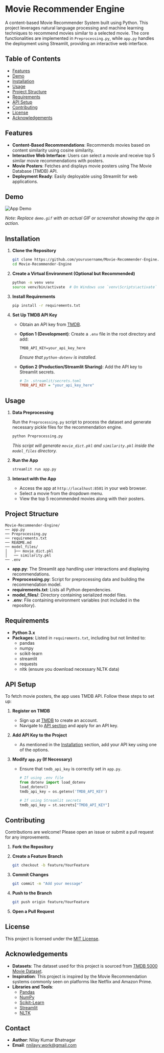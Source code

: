 # Movie Recommender Engine

A content-based Movie Recommender System built using Python. This project leverages natural language processing and machine learning techniques to recommend movies similar to a selected movie. The core functionalities are implemented in `Preprocessing.py`, while `app.py` handles the deployment using Streamlit, providing an interactive web interface.

## Table of Contents

- [Features](#features)
- [Demo](#demo)
- [Installation](#installation)
- [Usage](#usage)
- [Project Structure](#project-structure)
- [Requirements](#requirements)
- [API Setup](#api-setup)
- [Contributing](#contributing)
- [License](#license)
- [Acknowledgements](#acknowledgements)

## Features

- **Content-Based Recommendations**: Recommends movies based on content similarity using cosine similarity.
- **Interactive Web Interface**: Users can select a movie and receive top 5 similar movie recommendations with posters.
- **Movie Posters**: Fetches and displays movie posters using The Movie Database (TMDB) API.
- **Deployment Ready**: Easily deployable using Streamlit for web applications.

## Demo

![App Demo](demo.gif)

*Note: Replace `demo.gif` with an actual GIF or screenshot showing the app in action.*

## Installation

1. **Clone the Repository**

   ```bash
   git clone https://github.com/yourusername/Movie-Recommender-Engine.git
   cd Movie-Recommender-Engine
   ```

2. **Create a Virtual Environment (Optional but Recommended)**

   ```bash
   python -m venv venv
   source venv/bin/activate  # On Windows use `venv\Scripts\activate`
   ```

3. **Install Requirements**

   ```bash
   pip install -r requirements.txt
   ```

4. **Set Up TMDB API Key**

   - Obtain an API key from [TMDB](https://www.themoviedb.org/documentation/api).
   - **Option 1 (Development)**: Create a `.env` file in the root directory and add:

     ```env
     TMDB_API_KEY=your_api_key_here
     ```

     *Ensure that `python-dotenv` is installed.*

   - **Option 2 (Production/Streamlit Sharing)**: Add the API key to Streamlit secrets.

     ```ini
     # In .streamlit/secrets.toml
     TMDB_API_KEY = "your_api_key_here"
     ```

## Usage

1. **Data Preprocessing**

   Run the `Preprocessing.py` script to process the dataset and generate necessary pickle files for the recommendation engine.

   ```bash
   python Preprocessing.py
   ```

   *This script will generate `movie_dict.pkl` and `similarity.pkl` inside the `model_files` directory.*

2. **Run the App**

   ```bash
   streamlit run app.py
   ```

3. **Interact with the App**

   - Access the app at `http://localhost:8501` in your web browser.
   - Select a movie from the dropdown menu.
   - View the top 5 recommended movies along with their posters.

## Project Structure

```
Movie-Recommender-Engine/
── app.py
── Preprocessing.py
── requirements.txt
── README.md
── model_files/
│   ├── movie_dict.pkl
│   ── similarity.pkl
── .env
```

- **app.py**: The Streamlit app handling user interactions and displaying recommendations.
- **Preprocessing.py**: Script for preprocessing data and building the recommendation model.
- **requirements.txt**: Lists all Python dependencies.
- **model_files/**: Directory containing serialized model files.
- **.env**: File containing environment variables (not included in the repository).

## Requirements

- **Python 3.x**
- **Packages**: Listed in `requirements.txt`, including but not limited to:
  - pandas
  - numpy
  - scikit-learn
  - streamlit
  - requests
  - nltk (ensure you download necessary NLTK data)

## API Setup

To fetch movie posters, the app uses TMDB API. Follow these steps to set up:

1. **Register on TMDB**

   - Sign up at [TMDB](https://www.themoviedb.org/signup) to create an account.
   - Navigate to [API section](https://www.themoviedb.org/documentation/api) and apply for an API key.

2. **Add API Key to the Project**

   - As mentioned in the [Installation](#installation) section, add your API key using one of the options.

3. **Modify `app.py` (If Necessary)**

   - Ensure that `tmdb_api_key` is correctly set in `app.py`.

     ```python
     # If using .env file
     from dotenv import load_dotenv
     load_dotenv()
     tmdb_api_key = os.getenv('TMDB_API_KEY')
     ```

     ```python
     # If using Streamlit secrets
     tmdb_api_key = st.secrets["TMDB_API_KEY"]
     ```

## Contributing

Contributions are welcome! Please open an issue or submit a pull request for any improvements.

1. **Fork the Repository**

2. **Create a Feature Branch**

   ```bash
   git checkout -b feature/YourFeature
   ```

3. **Commit Changes**

   ```bash
   git commit -m "Add your message"
   ```

4. **Push to the Branch**

   ```bash
   git push origin feature/YourFeature
   ```

5. **Open a Pull Request**

## License

This project is licensed under the [MIT License](LICENSE).

## Acknowledgements

- **Datasets**: The dataset used for this project is sourced from [TMDB 5000 Movie Dataset](https://www.kaggle.com/datasets/tmdb/tmdb-movie-metadata).
- **Inspiration**: This project is inspired by the Movie Recommendation systems commonly seen on platforms like Netflix and Amazon Prime.
- **Libraries and Tools**:
  - [Pandas](https://pandas.pydata.org/)
  - [NumPy](https://numpy.org/)
  - [Scikit-Learn](https://scikit-learn.org/stable/)
  - [Streamlit](https://streamlit.io/)
  - [NLTK](https://www.nltk.org/)

## Contact

- **Author**: Nilay Kumar Bhatnagar
- **Email**: nnilayy.work@gmail.com
